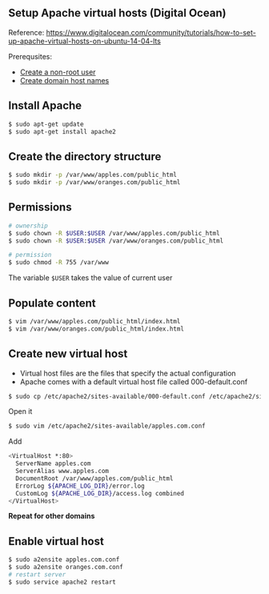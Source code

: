 ## Setup Apache virtual hosts (Digital Ocean)

Reference: https://www.digitalocean.com/community/tutorials/how-to-set-up-apache-virtual-hosts-on-ubuntu-14-04-lts

Prerequsites:

- [Create a non-root user](https://www.digitalocean.com/community/tutorials/initial-server-setup-with-ubuntu-14-04)
- [Create domain host names](https://www.digitalocean.com/community/tutorials/how-to-set-up-a-host-name-with-digitalocean)


## Install Apache

```bash
$ sudo apt-get update
$ sudo apt-get install apache2
```

## Create the directory structure

```bash
$ sudo mkdir -p /var/www/apples.com/public_html
$ sudo mkdir -p /var/www/oranges.com/public_html
```

## Permissions

```bash
# ownership
$ sudo chown -R $USER:$USER /var/www/apples.com/public_html
$ sudo chown -R $USER:$USER /var/www/oranges.com/public_html

# permission
$ sudo chmod -R 755 /var/www
```
The variable `$USER` takes the value of current user

## Populate content

```bash
$ vim /var/www/apples.com/public_html/index.html
$ vim /var/www/oranges.com/public_html/index.html
```

## Create new virtual host

- Virtual host files are the files that specify the actual configuration
- Apache comes with a default virtual host file called 000-default.conf

```bash
$ sudo cp /etc/apache2/sites-available/000-default.conf /etc/apache2/sites-available/apples.com.conf
```

Open it

```bash
$ sudo vim /etc/apache2/sites-available/apples.com.conf
```

Add

```bash
<VirtualHost *:80>
  ServerName apples.com
  ServerAlias www.apples.com
  DocumentRoot /var/www/apples.com/public_html
  ErrorLog ${APACHE_LOG_DIR}/error.log
  CustomLog ${APACHE_LOG_DIR}/access.log combined
</VirtualHost>
```

**Repeat for other domains**

## Enable virtual host

```bash
$ sudo a2ensite apples.com.conf
$ sudo a2ensite oranges.com.conf
# restart server
$ sudo service apache2 restart
```
